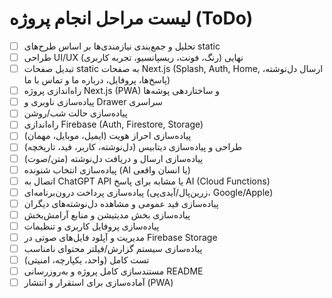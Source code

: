 # لیست مراحل انجام پروژه (ToDo)

- [ ] تحلیل و جمع‌بندی نیازمندی‌ها بر اساس طرح‌های static
- [ ] طراحی UI/UX نهایی (رنگ، فونت، ریسپانسیو، تجربه کاربری)
- [ ] تبدیل صفحات static به صفحات Next.js (Splash, Auth, Home, ارسال دل‌نوشته، پاسخ‌ها، پروفایل، درباره ما و تماس با ما)
- [ ] راه‌اندازی پروژه Next.js (PWA) و ساختاردهی پوشه‌ها
- [ ] پیاده‌سازی ناوبری و Drawer سراسری
- [ ] پیاده‌سازی حالت شب/روشن
- [ ] راه‌اندازی Firebase (Auth, Firestore, Storage)
- [ ] پیاده‌سازی احراز هویت (ایمیل، موبایل، مهمان)
- [ ] طراحی و پیاده‌سازی دیتابیس (دل‌نوشته، کاربر، فید، تاریخچه)
- [ ] پیاده‌سازی ارسال و دریافت دل‌نوشته (متن/صوت)
- [ ] پیاده‌سازی انتخاب شنونده (AI یا انسان واقعی)
- [ ] اتصال به ChatGPT API یا مشابه برای پاسخ AI (Cloud Functions)
- [ ] پیاده‌سازی پرداخت درون‌برنامه‌ای (زرین‌پال/آیدی‌پی، Google/Apple)
- [ ] پیاده‌سازی فید عمومی و مشاهده دل‌نوشته‌های دیگران
- [ ] پیاده‌سازی بخش مدیتیشن و منابع آرامش‌بخش
- [ ] پیاده‌سازی پروفایل کاربری و تنظیمات
- [ ] مدیریت و آپلود فایل‌های صوتی در Firebase Storage
- [ ] پیاده‌سازی سیستم گزارش/فیلتر محتوای نامناسب
- [ ] تست کامل (واحد، یکپارچه، امنیتی)
- [ ] مستندسازی کامل پروژه و به‌روزرسانی README
- [ ] آماده‌سازی برای استقرار و انتشار (PWA) 